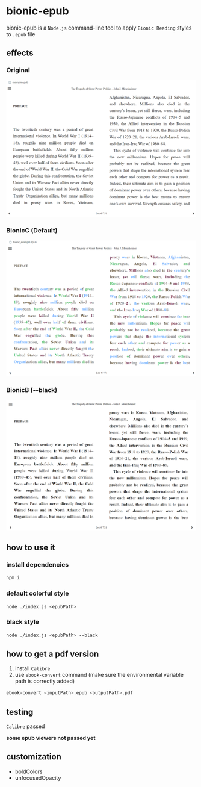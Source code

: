 # bionic-epub
bionic-epub is a `Node.js` command-line tool to apply `Bionic Reading` styles to `.epub` file

## effects
### Original
![Original](./screenshots/Original.png)

### BionicC (Default)
![Bionic](./screenshots/BionicC.png)

### BionicB (--black)
![BionicB](./screenshots/BionicB.png)


## how to use it
### install dependencies
```bash
npm i
```

### default colorful style
```bash
node ./index.js <epubPath>
```

### black style
```bash
node ./index.js <epubPath> --black
```

## how to get a pdf version
1. install `Calibre`
2. use `ebook-convert` command (make sure the environmental variable path is correctly added)
```bash
ebook-convert <inputPath>.epub <outputPath>.pdf
```

## testing
`Calibre` passed

**some epub viewers not passed yet**

## customization
- boldColors
- unfocusedOpacity
